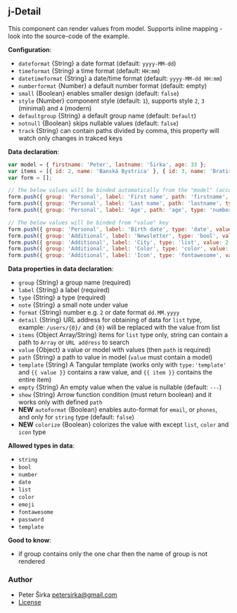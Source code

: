 ## j-Detail

This component can render values from model. Supports inline mapping - look into the source-code of the example.

__Configuration__:

- `dateformat` {String} a date format (default: `yyyy-MM-dd`)
- `timeformat` {String} a time format (default: `HH:mm`)
- `datetimeformat` {String} a date/time format (default: `yyyy-MM-dd HH:mm`)
- `numberformat` {Number} a default number format (default: empty)
- `small` {Boolean} enables smaller design (default: `false`)
- `style` {Number} component style (default: `1`), supports style `2`, `3` (minimal) and `4` (modern)
- `defaultgroup` {String} a default group name (default: `Default`)
- `notnull` {Boolean} skips nullable values (default: `false`)
- `track` {String} can contain paths divided by comma, this property will watch only changes in trakced keys

__Data declaration__:

```javascript
var model = { firstname: 'Peter', lastname: 'Širka', age: 33 };
var items = [{ id: 2, name: 'Banská Bystrica' }, { id: 3, name: 'Bratislava' }];
var form = [];

// The below values will be binded automatically from the "model" (according to the "path" field) because they contain "path" field
form.push({ group: 'Personal', label: 'First name', path: 'firstname', type: 'string', value: model, note: 'This is first name' });
form.push({ group: 'Personal', label: 'Last name', path: 'lastname', type: 'string', value: model, placeholder: 'String' });
form.push({ group: 'Personal', label: 'Age', path: 'age', type: 'number', value: model });

// The below values will be binded from "value" key
form.push({ group: 'Personal', label: 'Birth date', type: 'date', value: NOW });
form.push({ group: 'Additional', label: 'Newsletter', type: 'bool', value: true });
form.push({ group: 'Additional', label: 'City', type: 'list', value: 2, items: 'items' });
form.push({ group: 'Additional', label: 'Color', type: 'color', value: '#e73323' });
form.push({ group: 'Additional', label: 'Icon', type: 'fontawesome', value: 'fas fa-home' });
```

__Data properties in data declaration__:

- `group` {String} a group name (required)
- `label` {String} a label (required)
- `type` {String} a type (required)
- `note` {String} a small note under value
- `format` {String} number e.g. `2` or date format `dd.MM.yyyy`
- `detail` {String} URL address for obtaining of data for `list` type, example: `/users/{0}/` and `{0}` will be replaced with the value from list
- `items` {Object Array/String} items for `list` type only, string can contain a path to `Array` or `URL address` to search
- `value` {Object} a value or model with values (then `path` is required)
- `path` {String} a path to value in model (`value` must contain a model)
- `template` {String} A Tangular template (works only with `type:'template'` and `{{ value }}` contains a raw value, and `{{ item }}` contains the entire item)
- `empty` {String} An empty value when the value is nullable (default: `---`)
- `show` {String} Arrow function condition (must return boolean) and it works only with defined `path`
- __NEW__ `autoformat` {Boolean} enables auto-format for `email`, or `phones`, and only for `string` type (default: `false`)
- __NEW__ `colorize` {Boolean} colorizes the value with except `list`, `color` and `icon` type

__Allowed types in data__:

- `string`
- `bool`
- `number`
- `date`
- `list`
- `color`
- `emoji`
- `fontawesome`
- `password`
- `template`

__Good to know__:

- if group contains only the one char then the name of group is not rendered

### Author

- Peter Širka <petersirka@gmail.com>
- [License](https://www.totaljs.com/license/)
